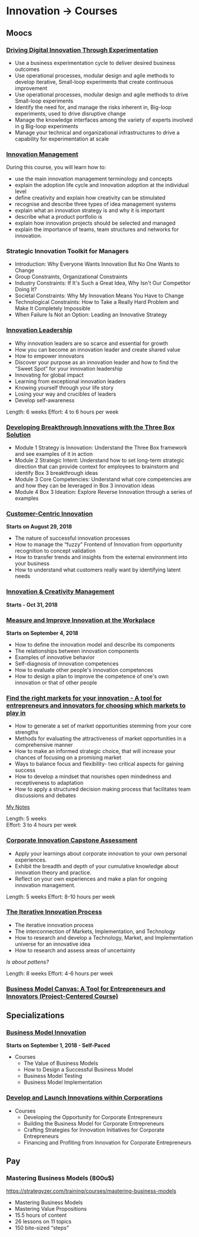 # Innovation -> Courses

## Moocs

### [Driving Digital Innovation Through Experimentation](https://www.edx.org/course/driving-digital-innovation-through-bux-qd601x)

- Use a business experimentation cycle to deliver desired business outcomes
- Use operational processes, modular design and agile methods to develop iterative, Small-loop experiments that create continuous improvement
- Use operational processes, modular design and agile methods to drive Small-loop experiments
- Identify the need for, and manage the risks inherent in, Big-loop experiments, used to drive disruptive change
- Manage the knowledge interfaces among the variety of experts involved in g Big-loop experiments
- Manage your technical and organizational infrastructures to drive a capability for experimentation at scale

### [Innovation Management](https://www.coursera.org/learn/innovation-management)

During this course, you will learn how to:
-	use the main innovation management terminology and concepts
-	explain the adoption life cycle and innovation adoption at the individual level
-	define creativity and explain how creativity can be stimulated
-	recognise and describe three types of idea management systems
-	explain what an innovation strategy is and why it is important
-	describe what a product portfolio is 
-	explain how innovation projects should be selected and managed
-	explain the importance of teams, team structures and networks for innovation.

### Strategic Innovation Toolkit for Managers
- Introduction: Why Everyone Wants Innovation But No One Wants to Change
- Group Constraints, Organizational Constraints
- Industry Constraints: If It's Such a Great Idea, Why Isn't Our Competitor Doing It?
- Societal Constraints: Why My Innovation Means You Have to Change
- Technological Constraints: How to Take a Really Hard Problem and Make It Completely Impossible
- When Failure Is Not an Option: Leading an Innovative Strategy

### [Innovation Leadership](https://www.edx.org/course/innovation-leadership)

- Why innovation leaders are so scarce and essential for growth
- How you can become an innovation leader and create shared value
- How to empower innovators
- Discover your purpose as an innovation leader and how to find the “Sweet Spot” for your innovation leadership 
- Innovating for global impact
- Learning from exceptional innovation leaders
- Knowing yourself through your life story
- Losing your way and crucibles of leaders
- Develop self-awareness

Length:  6 weeks
Effort:  4 to 6 hours per week

### [Developing Breakthrough Innovations with the Three Box Solution](https://www.edx.org/course/developing-breakthrough-innovations)
- Module 1 Strategy is Innovation: Understand the Three Box framework and see examples of it in action
- Module 2 Strategic Intent: Understand how to set long-term strategic direction that can provide context for employees to brainstorm and identify Box 3 breakthrough ideas
- Module 3 Core Competencies: Understand what core competencies are and how they can be leveraged in Box 3 innovation ideas
- Module 4 Box 3 Ideation: Explore Reverse Innovation through a series of examples

### [Customer-Centric Innovation](https://www.edx.org/course/customer-centric-innovation)

**Starts on August 29, 2018**

- The nature of successful innovation processes
- How to manage the “fuzzy” Frontend of Innovation from opportunity recognition to concept validation
- How to transfer trends and insights from the external environment into your business
- How to understand what customers really want by identifying latent needs

### [Innovation & Creativity Management](https://www.edx.org/course/innovation-creativity-management)

**Starts - Oct 31, 2018**

### [Measure and Improve Innovation at the Workplace](https://www.edx.org/course/how-to-diagnose-my-innovation-competence)

**Starts on September 4, 2018**
- How to define the innovation model and describe its components
- The relationships between innovation components
- Examples of innovative behavior
- Self-diagnosis of innovation competences
- How to evaluate other people's innovation competences
- How to design a plan to improve the competence of one's own innovation or that of other people

### [Find the right markets for your innovation - A tool for entrepreneurs and innovators for choosing which markets to play in](https://www.edx.org/course/find-the-right-markets-for-your-innovation-a-tool-for-entrepreneurs-and-innovators-for-choosing-which-markets-to-play-in)

- How to generate a set of market opportunities stemming from your core strengths
- Methods for evaluating the attractiveness of market opportunities in a comprehensive manner
- How to make an informed strategic choice, that will increase your chances of focusing on a promising market
- Ways to balance focus and flexibility- two critical aspects for gaining success
- How to develop a mindset that nourishes open mindedness and receptiveness to adaptation
- How to apply a structured decision making process that facilitates team discussions and debates

[My Notes](./ftrm/README.md)

Length: 5 weeks  
Effort: 3 to 4 hours per week  

### [Corporate Innovation Capstone Assessment](https://www.edx.org/course/corporate-innovation-capstone-assessment-uqx-corpinn5x)

- Apply your learnings about corporate innovation to your own personal experiences.
- Exhibit the breadth and depth of your cumulative knowledge about innovation theory and practice.
- Reflect on your own experiences and make a plan for ongoing innovation management.

Length:  5 weeks
Effort:  8-10 hours per week


### [The Iterative Innovation Process](https://www.edx.org/course/iterative-innovation-process-mitx-3-086x)

- The iterative innovation process
- The interconnection of Markets, Implementation, and Technology
- How to research and develop a Technology, Market, and Implementation universe for an innovative idea
- How to research and assess areas of uncertainty

*Is about pattens?*

Length:  8 weeks
Effort:  4-6 hours per week

### [Business Model Canvas: A Tool for Entrepreneurs and Innovators (Project-Centered Course)](https://www.coursera.org/learn/business-model-canvas)

## Specializations

### [Business Model Innovation](https://www.edx.org/professional-certificate/delftx-business-model-innovation)

**Starts on September 1, 2018 - Self-Paced**

- Courses
  - The Value of Business Models
  - How to Design a Successful Business Model
  - Business Model Testing
  - Business Model Implementation

### [Develop and Launch Innovations within Corporations](https://www.coursera.org/specializations/corporate-entrepreneurship)
- Courses
  - Developing the Opportunity for Corporate Entrepreneurs
  - Building the Business Model for Corporate Entrepreneurs
  - Crafting Strategies for Innovation Initiatives for Corporate Entrepreneurs
  - Financing and Profiting from Innovation for Corporate Entrepreneurs


## Pay

### Mastering Business Models (800u$)
https://strategyzer.com/training/courses/mastering-business-models
- Mastering Business Models
- Mastering Value Propositions
- 15.5 hours of content
- 26 lessons on 11 topics
- 150 bite-sized “steps”